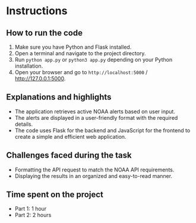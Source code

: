 # Instructions

## How to run the code

1. Make sure you have Python and Flask installed.
2. Open a terminal and navigate to the project directory.
3. Run `python app.py` or `python3 app.py` depending on your Python installation.
4. Open your browser and go to `http://localhost:5000` / http://127.0.0.1:5000.

## Explanations and highlights

- The application retrieves active NOAA alerts based on user input.
- The alerts are displayed in a user-friendly format with the required details.
- The code uses Flask for the backend and JavaScript for the frontend to create a simple and efficient web application.

## Challenges faced during the task

- Formatting the API request to match the NOAA API requirements.
- Displaying the results in an organized and easy-to-read manner.

## Time spent on the project

- Part 1: 1 hour
- Part 2: 2 hours
